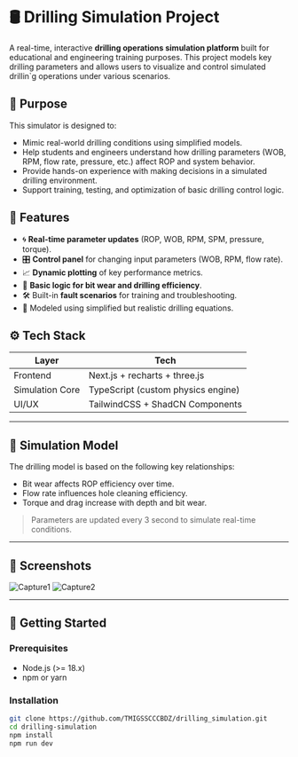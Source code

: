 # 🛢️ Drilling Simulation Project

A real-time, interactive **drilling operations simulation platform** built for educational and engineering training purposes. This project models key drilling parameters and allows users to visualize and control simulated drillin`g operations under various scenarios.

## 📌 Purpose

This simulator is designed to:
- Mimic real-world drilling conditions using simplified models.
- Help students and engineers understand how drilling parameters (WOB, RPM, flow rate, pressure, etc.) affect ROP and system behavior.
- Provide hands-on experience with making decisions in a simulated drilling environment.
- Support training, testing, and optimization of basic drilling control logic.

## 🚀 Features

- 🌀 **Real-time parameter updates** (ROP, WOB, RPM, SPM, pressure, torque).
- 🎛️ **Control panel** for changing input parameters (WOB, RPM, flow rate).
- 📈 **Dynamic plotting** of key performance metrics.
- 🧠 **Basic logic for bit wear and drilling efficiency**.
- 🛠️ Built-in **fault scenarios** for training and troubleshooting.
- 🧪 Modeled using simplified but realistic drilling equations.

## ⚙️ Tech Stack

| Layer          | Tech                                  |
|----------------|---------------------------------------|
| Frontend       | Next.js + recharts + three.js  |
| Simulation Core| TypeScript (custom physics engine)    |
| UI/UX          | TailwindCSS + ShadCN Components       |


---

## 🧮 Simulation Model

The drilling model is based on the following key relationships:

- Bit wear affects ROP efficiency over time.
- Flow rate influences hole cleaning efficiency.
- Torque and drag increase with depth and bit wear.

> Parameters are updated every 3 second to simulate real-time conditions.

---

## 📸 Screenshots

![Capture1](https://github.com/user-attachments/assets/4951524a-91d7-40ae-b6ce-aa09d6cf4824)
![Capture2](https://github.com/user-attachments/assets/0e88ba89-6b1e-43fe-ab76-07f7b55ef8a6)


---

## 🧰 Getting Started

### Prerequisites

- Node.js (>= 18.x)
- npm or yarn

### Installation

```bash
git clone https://github.com/TMIGSSCCCBDZ/drilling_simulation.git
cd drilling-simulation
npm install
npm run dev
